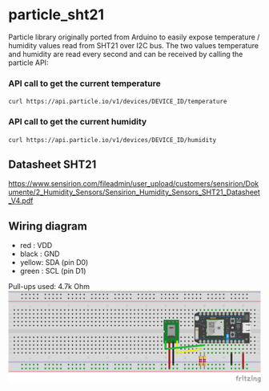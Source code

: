 # particle_sht21
Particle library originally ported from Arduino to easily expose temperature / humidity values read from SHT21 over I2C bus.
The two values temperature and humidity are read every second and can be received by calling the particle API:

### API call to get the current temperature
`curl https://api.particle.io/v1/devices/DEVICE_ID/temperature`

### API call to get the current humidity
`curl https://api.particle.io/v1/devices/DEVICE_ID/humidity`

## Datasheet SHT21
https://www.sensirion.com/fileadmin/user_upload/customers/sensirion/Dokumente/2_Humidity_Sensors/Sensirion_Humidity_Sensors_SHT21_Datasheet_V4.pdf

## Wiring diagram
* red   : VDD
* black : GND
* yellow: SDA (pin D0)
* green : SCL  (pin D1)

Pull-ups used: 4.7k Ohm
![Image of Fritzing wiring](https://github.com/mariuspod/particle_sht21/blob/master/sht21_fritzing.png)
